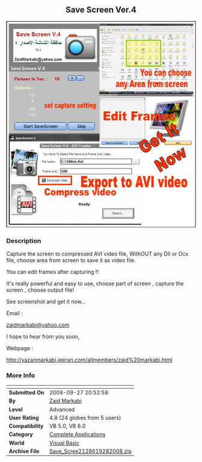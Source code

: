 ﻿<div align="center">

## Save Screen Ver\.4

<img src="PIC2008928331273629.jpg">
</div>

### Description

Capture the screen to compressed AVI video file, WithOUT any Dll or Ocx file, choose area from screen to save it as video file.

You can edit frames after capturing !!

It's really powerful and easy to use, choose part of screen , capture the screen , choose output file!

See screenshot and get it now...

Email :

zaidmarkabi@yahoo.com

I hope to hear from you soon,

Webpage :

http://yazanmarkabi.jeeran.com/allmembers/zaid%20markabi.html
 
### More Info
 


<span>             |<span>
---                |---
**Submitted On**   |2008-09-27 20:52:58
**By**             |[Zaid Markabi](https://github.com/Planet-Source-Code/PSCIndex/blob/master/ByAuthor/zaid-markabi.md)
**Level**          |Advanced
**User Rating**    |4.8 (24 globes from 5 users)
**Compatibility**  |VB 5\.0, VB 6\.0
**Category**       |[Complete Applications](https://github.com/Planet-Source-Code/PSCIndex/blob/master/ByCategory/complete-applications__1-27.md)
**World**          |[Visual Basic](https://github.com/Planet-Source-Code/PSCIndex/blob/master/ByWorld/visual-basic.md)
**Archive File**   |[Save\_Scree2128619282008\.zip](https://github.com/Planet-Source-Code/zaid-markabi-save-screen-ver-4__1-71141/archive/master.zip)








